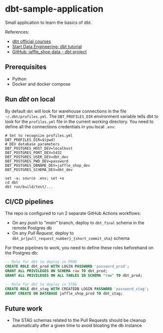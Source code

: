 # dbt-sample-application
Small application to learn the basics of dbt. 

References:
- [dbt official courses](https://courses.getdbt.com/collections/courses)
- [Start Data Engineering: dbt tutorial](https://www.startdataengineering.com/post/dbt-data-build-tool-tutorial/)
- [GitHub: jaffle_shop data - dbt project](https://github.com/dbt-labs/jaffle_shop/blob/main/dbt_project.yml)

## Prerequisites

- Python
- Docker and docker compose

## Run *dbt* on local

By default `dbt` will look for warehouse connections in the file `~/.dbt/profiles.yml`. The `DBT_PROFILES_DIR` environment variable tells dbt to look for the `profiles.yml` file in the current working directory. You need to define all the connections credentials in you local `.env`:

```shell
# Set to recognize profiles.yml
DBT_PROFILES_DIR=$(pwd)
# DEV database parameters
DBT_POSTGRES_HOST_DEV=localhost
DBT_POSTGRES_PORT_DEV=5432
DBT_POSTGRES_USER_DEV=dbt_dev
DBT_POSTGRES_PWD_DEV=password
DBT_POSTGRES_DBNAME_DEV=jaffle_shop_dev
DBT_POSTGRES_SCHEMA_DEV=dbt_dev
```

```shell
set -a; source .env; set +a
cd dbt
dbt run/build/test/...
```

## CI/CD pipelines
The repo is configured to run 2 separate GitHub Actions workflows:
- On any *push* to *"main"* branch, deploy to `dbt_final` schema in the remote Postgres db
- On any *Pull Request*, deploy to `dbt_pr{pull_request_number}_{short_commit_sha}` schema

For these pipelines to work, you need to define these roles beforehand on the Postgres db:

```sql
-- Role for dbt to deploy in PROD
CREATE ROLE dbt_prod WITH LOGIN PASSWORD 'password_prod';
GRANT ALL PRIVILEGES ON SCHEMA raw TO dbt_prod;
GRANT ALL PRIVILEGES ON ALL TABLES IN SCHEMA "raw" TO dbt_prod;

-- Role for dbt to deploy in STAG
CREATE ROLE dbt_stag WITH CREATEDB LOGIN PASSWORD 'password_stag';
GRANT CREATE ON DATABASE jaffle_shop_prod TO dbt_stag;
```

## Future work
- The STAG schemas related to the Pull Requests should be cleanup automatically after a given time to avoid bloating the db instance



